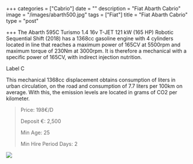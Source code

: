 +++
categories = ["Cabrio"]
date = ""
description = "Fiat Abarth Cabrio"
image = "/images/abarth500.jpg"
tags = ["Fiat"]
title = "Fiat Abarth Cabrio"
type = "post"

+++
The Abarth 595C Turismo 1.4 16v T-JET 121 kW (165 HP) Robotic Sequential Shift (2018) has a 1368cc gasoline engine with 4 cylinders located in line that reaches a maximum power of 165CV at 5500rpm and maximum torque of 230Nm at 3000rpm. It is therefore a mechanical with a specific power of 165CV, with indirect injection nutrition.

Label C

This mechanical 1368cc displacement obtains consumption of liters in urban circulation, on the road and consumption of 7.7 liters per 100km on average. With this, the emission levels are located in grams of CO2 per kilometer. 

> Price: 198€/D
>
> Deposit €: 2,500
>
> Min Age: 25
>
> Min Hire Period Days: 2

[![](/images/boton.png)](https://supercarmarbella.com/contact/ "Book")